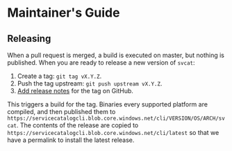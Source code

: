 # Maintainer's Guide

## Releasing
When a pull request is merged, a build is executed on master, but nothing is published. When you are ready
to release a new version of `svcat`:

1. Create a tag: `git tag vX.Y.Z`.
1. Push the tag upstream: `git push upstream vX.Y.Z`.
1. [Add release notes](https://github.com/Azure/service-catalog-cli/releases/new) for the tag on GitHub.

This triggers a build for the tag. Binaries every supported platform are compiled, and then published
them to `https://servicecatalogcli.blob.core.windows.net/cli/VERSION/OS/ARCH/svcat`. The contents of the
release are copied to `https://servicecatalogcli.blob.core.windows.net/cli/latest` so that we have a
permalink to install the latest release.
